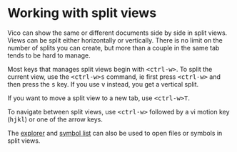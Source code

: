 # Working with split views

Vico can show the same or different documents side by side in split views.
Views can be split either horizontally or vertically. There is no limit on the
number of splits you can create, but more than a couple in the same tab tends to
be hard to manage.

Most keys that manages split views begin with <kbd>&lt;ctrl-w&gt;</kbd>.
To split the current view, use the <kbd>&lt;ctrl-w&gt;s</kbd> command, ie first
press <kbd>&lt;ctrl-w&gt;</kbd> and then press the <kbd>s</kbd> key. If you use
<kbd>v</kbd> instead, you get a vertical split.

If you want to move a split view to a new tab, use <kbd>&lt;ctrl-w&gt;T</kbd>.

To navigate between split views, use <kbd>&lt;ctrl-w&gt;</kbd> followed by a vi
motion key (<kbd>hjkl</kbd>) or one of the arrow keys.

The [explorer](explorer.html) and [symbol list](symbols.html) can also be used
to open files or symbols in split views.
